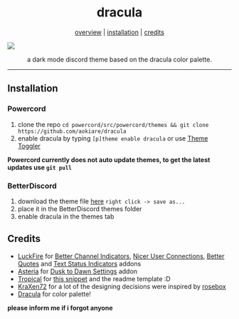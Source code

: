 <h1 align="center">dracula</h1>
<p align="center">
  <a href="#dracula">overview</a> |
  <a href="#installation">installation</a> |
  <a href="#credits">credits</a>
</p>

![](https://i.imgur.com/b2zdZSc.png)

<p align="center">a dark mode discord theme based on the dracula color palette.</p>

---

## Installation

### Powercord

1. clone the repo `cd powercord/src/powercord/themes && git clone https://github.com/aokiare/dracula`
2. enable dracula by typing `[p]theme enable dracula` or use [Theme Toggler](https://github.com/redstonekasi/theme-toggler)

**Powercord currently does not auto update themes, to get the latest updates use `git pull`**

### BetterDiscord

1. download the theme file [here](https://raw.githubusercontent.com/Aokiare/dracula/main/BetterDiscord/dracula.theme.css) `right click -> save as...`
2. place it in the BetterDiscord themes folder
3. enable dracula in the themes tab

## Credits

* [LuckFire](https://github.com/LuckFire) for [Better Channel Indicators](https://github.com/LuckFire/BetterChannelIndicators), [Nicer User Connections](https://github.com/LuckFire/Nicer-User-Connections), [Better Quotes](https://github.com/LuckFire/Midnight-Mars/blob/main/src/addons/better-quotes.scss) and [Text Status Indicators](https://github.com/LuckFire/Midnight-Mars/blob/main/src/addons/text-status-indicators.css) addons
* [Asteria](https://github.com/Asteria5675/) for [Dusk to Dawn Settings](https://github.com/Asteria5675/BetterDiscordThemes/blob/master/SourceCodes/src/dd.css) addon
* [Tropical](https://github.com/tropix126) for [this snippet](https://github.com/Aokiare/dracula/blob/main/dracula.scss#L760-L765) and the readme template :D
* [KraXen72](https://github.com/KraXen72/) for a lot of the designing decisions were inspired by [rosebox](https://github.com/KraXen72/rosebox)
* [Dracula](https://github.com/dracula/dracula-theme) for color palette!

**please inform me if i forgot anyone**
